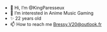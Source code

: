 - 👋 Hi, I’m @KingParesseux
- 👀 I’m interested in Anime Music Gaming
- ✨ 22 years old
- 📫 How to reach me Bressy.V20@outlook.fr

<!---
KingParesseux/KingParesseux is a ✨ special ✨ repository because its `README.md` (this file) appears on your GitHub profile.
You can click the Preview link to take a look at your changes.
--->
